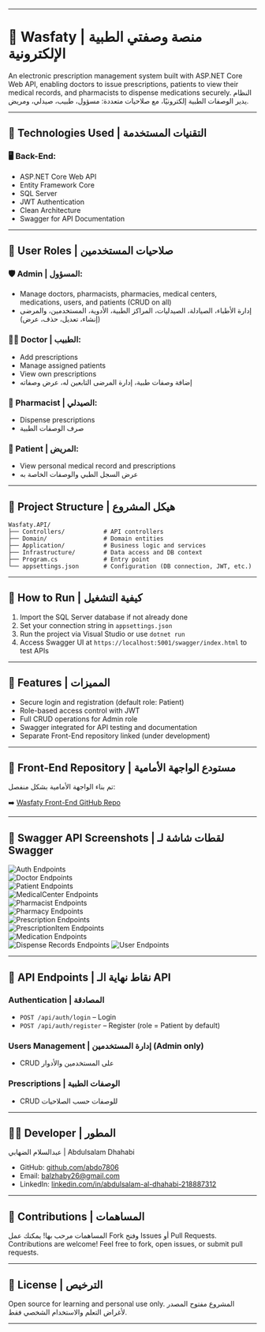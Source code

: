 
---

# 🏥 Wasfaty | منصة وصفتي الطبية الإلكترونية

An electronic prescription management system built with ASP.NET Core Web API, enabling doctors to issue prescriptions, patients to view their medical records, and pharmacists to dispense medications securely.
النظام يدير الوصفات الطبية إلكترونيًا، مع صلاحيات متعددة: مسؤول، طبيب، صيدلي، ومريض.

---

## 🔧 Technologies Used | التقنيات المستخدمة

### 🖥 Back-End:

* ASP.NET Core Web API
* Entity Framework Core
* SQL Server
* JWT Authentication
* Clean Architecture
* Swagger for API Documentation

---

## 👥 User Roles | صلاحيات المستخدمين

### 🛡 Admin | المسؤول:

* Manage doctors, pharmacists, pharmacies, medical centers, medications, users, and patients (CRUD on all)
* إدارة الأطباء، الصيادلة، الصيدليات، المراكز الطبية، الأدوية، المستخدمين، والمرضى (إنشاء، تعديل، حذف، عرض)

### 👨‍⚕️ Doctor | الطبيب:

* Add prescriptions
* Manage assigned patients
* View own prescriptions
* إضافة وصفات طبية، إدارة المرضى التابعين له، عرض وصفاته

### 💊 Pharmacist | الصيدلي:

* Dispense prescriptions
* صرف الوصفات الطبية

### 👤 Patient | المريض:

* View personal medical record and prescriptions
* عرض السجل الطبي والوصفات الخاصة به

---

## 📁 Project Structure | هيكل المشروع

```
Wasfaty.API/
├── Controllers/           # API controllers  
├── Domain/                # Domain entities  
├── Application/           # Business logic and services  
├── Infrastructure/        # Data access and DB context  
├── Program.cs             # Entry point  
└── appsettings.json       # Configuration (DB connection, JWT, etc.)
```

---

## 🚀 How to Run | كيفية التشغيل

1. Import the SQL Server database if not already done
2. Set your connection string in `appsettings.json`
3. Run the project via Visual Studio or use `dotnet run`
4. Access Swagger UI at `https://localhost:5001/swagger/index.html` to test APIs

---

## 🌟 Features | المميزات

* Secure login and registration (default role: Patient)
* Role-based access control with JWT
* Full CRUD operations for Admin role
* Swagger integrated for API testing and documentation
* Separate Front-End repository linked (under development)

---

## 🔗 Front-End Repository | مستودع الواجهة الأمامية

تم بناء الواجهة الأمامية بشكل منفصل:

➡️ [Wasfaty Front-End GitHub Repo](https://github.com/abdo7806/WasfatyProject_front-end)

---
## 📸 Swagger API Screenshots | لقطات شاشة لـ Swagger

![Auth Endpoints](https://github.com/abdo7806/WasfatyProject/blob/master/Screenshot/AuthEndpoints.png?raw=true)  
![Doctor Endpoints](https://github.com/abdo7806/WasfatyProject/blob/master/Screenshot/DoctorEndpoints.png?raw=true)  
![Patient Endpoints](https://github.com/abdo7806/WasfatyProject/blob/master/Screenshot/PatientEndpoints.png?raw=true)  
![MedicalCenter Endpoints](https://github.com/abdo7806/WasfatyProject/blob/master/Screenshot/MedicalCenterEndpoints.png?raw=true)  
![Pharmacist Endpoints](https://github.com/abdo7806/WasfatyProject/blob/master/Screenshot/PharmacistEndpoints.png?raw=true)  
![Pharmacy Endpoints](https://github.com/abdo7806/WasfatyProject/blob/master/Screenshot/PharmacyEndpoints.png?raw=true)  
![Prescription Endpoints](https://github.com/abdo7806/WasfatyProject/blob/master/Screenshot/PrescriptionEndpoints.png?raw=true)  
![PrescriptionItem Endpoints](https://github.com/abdo7806/WasfatyProject/blob/master/Screenshot/PrescriptionItemEndpoints.png?raw=true)  
![Medication Endpoints](https://github.com/abdo7806/WasfatyProject/blob/master/Screenshot/MedicationEndpoint.png?raw=true)  
![Dispense Records Endpoints](https://github.com/abdo7806/WasfatyProject/blob/master/Screenshot/DispenseRecordEndpoint.png?raw=true)
![User Endpoints](https://github.com/abdo7806/WasfatyProject/blob/master/Screenshot/UserEndpoints.png?raw=true)

---

## 📡 API Endpoints | نقاط نهاية الـ API

### Authentication | المصادقة

* `POST /api/auth/login` – Login
* `POST /api/auth/register` – Register (role = Patient by default)

### Users Management | إدارة المستخدمين (Admin only)

* CRUD على المستخدمين والأدوار

### Prescriptions | الوصفات الطبية

* CRUD للوصفات حسب الصلاحيات


---

## 👨‍💻 Developer | المطور

عبدالسلام الضهابي | Abdulsalam Dhahabi

* GitHub: [github.com/abdo7806](https://github.com/abdo7806)
* Email: [balzhaby26@gmail.com](mailto:balzhaby26@gmail.com)
* LinkedIn: [linkedin.com/in/abdulsalam-al-dhahabi-218887312](https://linkedin.com/in/abdulsalam-al-dhahabi-218887312)

---

## 🤝 Contributions | المساهمات

المساهمات مرحب بها! يمكنك عمل Fork وفتح Issues أو Pull Requests.
Contributions are welcome! Feel free to fork, open issues, or submit pull requests.

---

## 📃 License | الترخيص

Open source for learning and personal use only.
المشروع مفتوح المصدر لأغراض التعلم والاستخدام الشخصي فقط.

---

